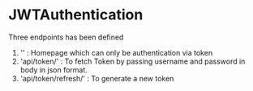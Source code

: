 # JWTAuthentication

Three endpoints has been defined
1. '' : Homepage which can only be authentication via token
2. 'api/token/' : To fetch Token by passing username and password in body in json format.
3. 'api/token/refresh/' : To generate a new token
